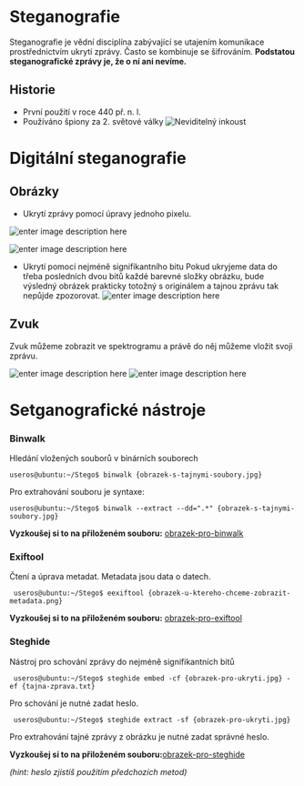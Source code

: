 # Steganografie
Steganografie je vědní disciplína zabývající se utajením komunikace prostřednictvím ukrytí zprávy.
Často se kombinuje se šifrováním.
**Podstatou steganografické zprávy je, že o ní ani nevíme.**

## Historie
- První použití v roce 440 př. n. l. 
- Používáno špiony za 2. světové války
![Neviditelný inkoust](https://i.ytimg.com/vi/-0VCZK9_yao/maxresdefault.jpg)

# Digitální steganografie
## Obrázky
- Ukrytí zprávy pomocí úpravy jednoho pixelu.

![enter image description here](https://cdn.discordapp.com/attachments/821112771763765248/965550512558710844/unknown.png)


![enter image description here](https://media.discordapp.net/attachments/821112771763765248/965550631270088704/unknown.png)

- Ukrytí pomocí nejméně signifikantního bitu
Pokud ukryjeme data do třeba posledních dvou bitů každé barevné složky obrázku, bude výsledný obrázek prakticky totožný s originálem a tajnou zprávu tak nepůjde zpozorovat.
![enter image description here](https://cdn.discordapp.com/attachments/821112771763765248/965552000509026324/unknown.png)

## Zvuk
Zvuk můžeme zobrazit ve spektrogramu a právě do něj můžeme vložit svoji zprávu.

![enter image description here](https://cdn.discordapp.com/attachments/821112771763765248/965552617579241472/unknown.png)
![enter image description here](https://cdn.discordapp.com/attachments/821112771763765248/965552687649259601/unknown.png)
# Setganografické nástroje
### Binwalk
Hledání vložených souborů v binárních souborech

    useros@ubuntu:~/Stego$ binwalk {obrazek-s-tajnymi-soubory.jpg}
    
 Pro extrahování souboru je syntaxe:
 

    useros@ubuntu:~/Stego$ binwalk --extract --dd=".*" {obrazek-s-tajnymi-soubory.jpg}

**Vyzkoušej si to na přiloženém souboru:** [obrazek-pro-binwalk](https://github.com/Filip-Dvorak/Steganografie/blob/main/obrazek-pro-binwalk.jpeg)
   
  ### Exiftool
  Čtení a úprava metadat. Metadata jsou data o datech.
  

     useros@ubuntu:~/Stego$ eexiftool {obrazek-u-ktereho-chceme-zobrazit-metadata.png}

**Vyzkoušej si to na přiloženém souboru:** [obrazek-pro-exiftool](https://github.com/Filip-Dvorak/Steganografie/blob/main/obrazek-pro-exiftool.png)
### Steghide
Nástroj pro schování zprávy do nejméně signifikantních bitů

     useros@ubuntu:~/Stego$ steghide embed -cf {obrazek-pro-ukryti.jpg} -ef {tajna-zprava.txt}
Pro schování je nutné zadat heslo.

     useros@ubuntu:~/Stego$ steghide extract -sf {obrazek-pro-ukryti.jpg}
Pro extrahování tajné zprávy z obrázku je nutné zadat správné heslo.

**Vyzkoušej si to na přiloženém souboru:**[obrazek-pro-steghide](https://github.com/Filip-Dvorak/Steganografie/blob/main/obrazek-pro-steghide.jpg)

*(hint: heslo zjistíš použitím předchozích metod)*
